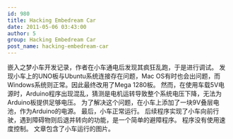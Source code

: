 ```yaml
---
id: 980
title: Hacking Embedream Car
date: 2011-05-06 03:43:00
author: 5
group: Hacking Embedream Car
post_name: hacking-embedream-car
---
```


嵌入之梦小车开发记录，作者在小车通电后发现其疯狂乱跑，于是进行调试。 发现小车上的UNO板与Ubuntu系统连接存在问题，Mac OS有时也会出问题，而Windows系统则正常。因此最终改用了Mega 1280板。 然而，在使用车载5V电源时，Arduino程序出现混乱，猜测是电机运转导致整个系统电压下降，无法为Arduino板提供足够电压。 为了解决这个问题，在小车上添加了一块9V叠层电池，作为Arduino的电源。 最后，小车正常运行。 后续程序实现了小车向前行驶，遇到障碍物则后退并转向的功能，是一个简单的避障程序。 程序没有使用速度控制。 文章包含了小车运行的图片。